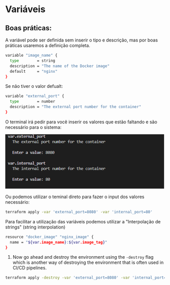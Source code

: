 # Variáveis

## Boas práticas:
A variável pode ser definida sem inserir o tipo e descrição, mas por boas práticas usaremos a definição completa.
```bash
variable "image_name" {
  type        = string
  description = "The name of the Docker image"
  default     = "nginx"
}
```
Se não tiver o valor defualt:
```bash
variable "external_port" {
  type        = number
  description = "The external port number for the container"
}
```
O terminal irá pedir para você inserir os valores que estão faltando e são necessário para o sistema:

![alt text](image.png)

Ou podemos utilizar o teminal direto para fazer o input dos valores necessário:
```bash
terraform apply -var 'external_port=8080' -var 'internal_port=80'
```




Para facilitar a utilização das variáveis podemos utilizar a "Interpolação de strings" (string interpolation)
```bash
resource "docker_image" "nginx_image" {
  name = "${var.image_name}:${var.image_tag}"
}
```

1. Now go ahead and destroy the environment using the `-destroy` flag which is another way of destroying the environment that is often used in CI/CD pipelines.

```bash
terraform apply -destroy -var 'external_port=8080' -var 'internal_port=80'
```


